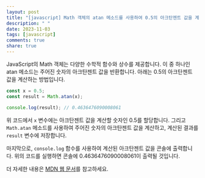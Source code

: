 ```yaml
---
layout: post
title: "[javascript] Math 객체의 atan 메소드를 사용하여 0.5의 아크탄젠트 값을 계산하는 방법은 무엇인가요?"
description: " "
date: 2023-11-03
tags: [javascript]
comments: true
share: true
---
```


JavaScript의 Math 객체는 다양한 수학적 함수와 상수를 제공합니다. 이 중 하나인 atan 메소드는 주어진 숫자의 아크탄젠트 값을 반환합니다. 아래는 0.5의 아크탄젠트 값을 계산하는 방법입니다.

```javascript
const x = 0.5;
const result = Math.atan(x);

console.log(result); // 0.4636476090008061
```

위 코드에서 `x` 변수에는 아크탄젠트 값을 계산할 숫자인 0.5를 할당합니다. 그리고 `Math.atan` 메소드를 사용하여 주어진 숫자의 아크탄젠트 값을 계산하고, 계산된 결과를 `result` 변수에 저장합니다.

마지막으로, `console.log` 함수를 사용하여 계산된 아크탄젠트 값을 콘솔에 출력합니다. 위의 코드를 실행하면 콘솔에 0.4636476090008061이 출력될 것입니다.

더 자세한 내용은 [MDN 웹 문서](https://developer.mozilla.org/ko/docs/Web/JavaScript/Reference/Global_Objects/Math/atan)를 참고하세요.